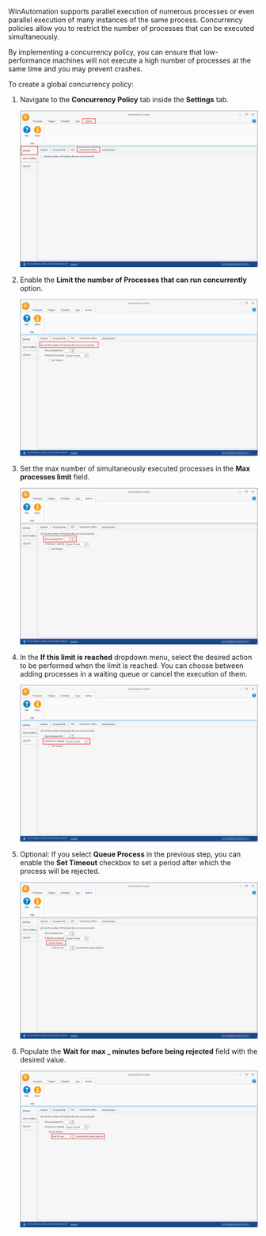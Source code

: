 WinAutomation supports parallel execution of numerous processes or even parallel execution of many instances of the same process. Concurrency policies allow you to restrict the number of processes that can be executed simultaneously. 

By implementing a concurrency policy, you can ensure that low-performance machines will not execute a high number of processes at the same time and you may prevent crashes.

To create a global concurrency policy:

1.	Navigate to the **Concurrency Policy** tab inside the **Settings** tab.

    ![The Concurrency Policy tab.](..\media\concurrency-policy-tab-settings-options.png)

1.	Enable the **Limit the number of Processes that can run concurrently** option. 

    ![A check box that limits the number of processes running concurrently.](..\media\limit-processes-concurrency-policy-tab.png)

1.	Set the max number of simultaneously executed processes in the **Max processes limit** field. 

    ![A field that sets the max number of processes that can run concurrently.](..\media\max-processes-concurrency-policy-tab.png)

1.	In the **If this limit is reached** dropdown menu, select the desired action to be performed when the limit is reached. You can choose between adding processes in a waiting queue or cancel the execution of them.

    ![A dropdown menu that sets what happens when the limit is reached.](..\media\if-limit-is-reached-concurrency-policy-tab.png)

1.	Optional: If you select **Queue Process** in the previous step, you can enable the **Set Timeout** checkbox to set a period after which the process will be rejected.

    ![A checkbox that enables a timeout for the processes in the queue.](..\media\timeout-concurrency-policy-tab.png)

1.	Populate the **Wait for max _ minutes before being rejected** field with the desired value. 

    ![A field that determines how many minutes a process stays in the queue before being rejected.](..\media\minutes-before-reject-concurrency-policy-tab.png)